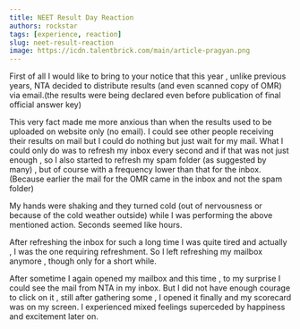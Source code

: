```yaml
---
title: NEET Result Day Reaction
authors: rockstar
tags: [experience, reaction]
slug: neet-result-reaction
image: https://icdn.talentbrick.com/main/article-pragyan.png
---
```


First of all I would like to bring to your notice that this year , unlike previous years, NTA decided to distribute results (and even scanned copy of OMR) via email.(the results were being declared even before publication of final official answer key)

This very fact made me more anxious than when the results used to be uploaded on website only (no email). I could see other people receiving their results on mail but I could do nothing but just wait for my mail. What I could only do was to refresh my inbox every second and if that was not just enough , so I also started to refresh my spam folder (as suggested by many) , but of course with a frequency lower than that for the inbox.(Because earlier the mail for the OMR came in the inbox and not the spam folder)

My hands were shaking and they turned cold (out of nervousness or because of the cold weather outside) while I was performing the above mentioned action. Seconds seemed like hours.

After refreshing the inbox for such a long time I was quite tired and actually , I was the one requiring refreshment. So I left refreshing my mailbox anymore , though only for a short while.

After sometime I again opened my mailbox and this time , to my surprise I could see the mail from NTA in my inbox. But I did not have enough courage to click on it , still after gathering some , I opened it finally and my scorecard was on my screen.
I experienced mixed feelings superceded by happiness and excitement later on.
